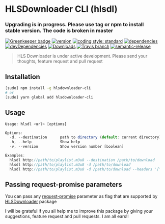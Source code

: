 # HLSDownloader CLI (hlsdl)

### Upgrading is in progress. Please use tag or npm to install stable version. The code is broken in master

[![Greenkeeper badge](https://badges.greenkeeper.io/nmrony/hlsdownloader-cli.svg)](https://greenkeeper.io/)
[![version][npm-version]][npm-url] [![coding style: standard][standard-svg]][standard-site] [![dependencies][npm-dependencies]][dep-status] [![devDependencies][npm-dev-dependencies]][devdep-status] [![Downloads][npm-total-downloads]][npm-url] [![Travis branch](https://img.shields.io/travis/nmrony/hlsdownloader-cli/master.svg?style=flat-square)](https://travis-ci.org/nmrony/hlsdownloader-cli)
[![semantic-release][semvarbadge]][npm-url]

> HLS Downloader is under active development. Please send your thoughts, feature request and pull request

## Installation

```sh
[sudo] npm install -g hlsdownloader-cli
# or
[sudo] yarn global add hlsdownloader-cli
```

## Usage

```js
Usage: hlsdl <url> [options]

Options:
  -d, --destination      path to directory (default: current directory)
  -h, --help             Show help
  -v, --version          Show version number [boolean]

Examples:
  hlsdl http://path/to/playlist.m3u8 --destination /path/to/download
  hlsdl http://path/to/playlist.m3u8 -d /path/to/download
  hlsdl http://path/to/playlist.m3u8 -d /path/to/download --headers '{"X-Powered-By": "Yay!!"}'
```

## Passing **request-promise** parameters

You can pass any [request-promise](https://github.com/request/request-promise) parameter as flag that are supported by
[HLSDownloader](https://github.com/nmrony/hlsdownloader) package

I will be grateful if you all help me to improve this package by giving your suggestions, feature request and
pull requests. I am all ears!!

[npm-badge]: https://nodei.co/npm/hlsdownloader-cli.png?compact=true
[npm-version]: https://img.shields.io/npm/v/hlsdownloader-cli.svg?style=flat-square
[npm-dependencies]: https://img.shields.io/david/nmrony/hlsdownloader-cli.svg?style=flat-square
[npm-dev-dependencies]: https://img.shields.io/david/dev/nmrony/hlsdownloader-cli.svg?style=flat-square
[npm-total-downloads]: https://img.shields.io/npm/dm/hlsdownloader-cli.svg?style=flat-square
[npm-url]: https://www.npmjs.com/package/hlsdownloader-cli
[dep-status]: https://david-dm.org/nmrony/hlsdownloader-cli#info=dependencies&view=table
[devdep-status]: https://david-dm.org/nmrony/hlsdownloader-cli#info=devDependencies&view=table
[standard-svg]: https://img.shields.io/badge/code%20style-standard-brightgreen.svg
[standard-site]: http://standardjs.com
[semvarbadge]: https://img.shields.io/badge/%20%20%F0%9F%93%A6%F0%9F%9A%80-semantic--release-e10079.svg
